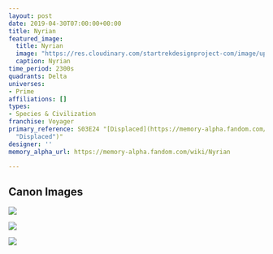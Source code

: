 ```yaml
---
layout: post
date: 2019-04-30T07:00:00+00:00
title: Nyrian
featured_image:
  title: Nyrian
  image: "https://res.cloudinary.com/startrekdesignproject-com/image/upload/v1556661495/Nyrian.png"
  caption: Nyrian
time_period: 2300s
quadrants: Delta
universes:
- Prime
affiliations: []
types:
- Species & Civilization
franchise: Voyager
primary_reference: S03E24 "[Displaced](https://memory-alpha.fandom.com/wiki/Displaced
  "Displaced")"
designer: ''
memory_alpha_url: https://memory-alpha.fandom.com/wiki/Nyrian

---
```

## Canon Images

![](https://res.cloudinary.com/startrekdesignproject-com/image/upload/v1556661495/Nyrian_3x24_Displaced_2.jpg)

![](https://res.cloudinary.com/startrekdesignproject-com/image/upload/v1556661495/Nyrian_3x24_Displaced_3.jpg)

![](https://res.cloudinary.com/startrekdesignproject-com/image/upload/v1556661495/Nyrian_3x24_Displaced_5.jpg)